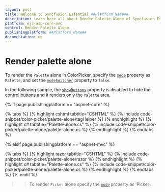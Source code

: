 ```yaml
---
layout: post
title: Welcome to Syncfusion Essential ##Platform_Name##
description: Learn here all about Render Palette Alone of Syncfusion Essential ##Platform_Name## widgets based on HTML5 and jQuery.
platform: ej2-asp-core-mvc
control: Render Palette Alone
publishingplatform: ##Platform_Name##
documentation: ug
---
```


# Render palette alone

To render the `Palette` alone in ColorPicker, specify the [`mode`](https://help.syncfusion.com/cr/aspnetcore-js2/Syncfusion.EJ2.Inputs.ColorPicker.html#Syncfusion_EJ2_Inputs_ColorPicker_Mode) property as `Palette`, and set the [`modeSwitcher`](https://help.syncfusion.com/cr/aspnetcore-js2/Syncfusion.EJ2.Inputs.ColorPicker.html#Syncfusion_EJ2_Inputs_ColorPicker_ModeSwitcher) property to `false`.

In the following sample, the [`showButtons`](https://help.syncfusion.com/cr/aspnetcore-js2/Syncfusion.EJ2.Inputs.ColorPicker.html#Syncfusion_EJ2_Inputs_ColorPicker_ShowButtons) property is disabled to hide the control buttons and it renders only the `Palette` area.

{% if page.publishingplatform == "aspnet-core" %}

{% tabs %}
{% highlight cshtml tabtitle="CSHTML" %}
{% include code-snippet/color-picker/palette-alone/tagHelper %}
{% endhighlight %}
{% highlight c# tabtitle="Palette-alone.cs" %}
{% include code-snippet/color-picker/palette-alone/palette-alone.cs %}
{% endhighlight %}
{% endtabs %}

{% elsif page.publishingplatform == "aspnet-mvc" %}

{% tabs %}
{% highlight razor tabtitle="CSHTML" %}
{% include code-snippet/color-picker/palette-alone/razor %}
{% endhighlight %}
{% highlight c# tabtitle="Palette-alone.cs" %}
{% include code-snippet/color-picker/palette-alone/palette-alone.cs %}
{% endhighlight %}
{% endtabs %}
{% endif %}



>> To render `Picker` alone specify the [`mode`](https://help.syncfusion.com/cr/aspnetcore-js2/Syncfusion.EJ2.Inputs.ColorPicker.html#Syncfusion_EJ2_Inputs_ColorPicker_Mode) property as 'Picker'.
